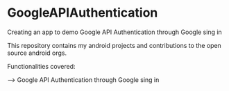 # GoogleAPIAuthentication
Creating an app to demo Google API Authentication through Google sing in 

This repository contains my android projects and contributions to the open source android orgs.

Functionalities covered:

--> Google API Authentication through Google sing in
